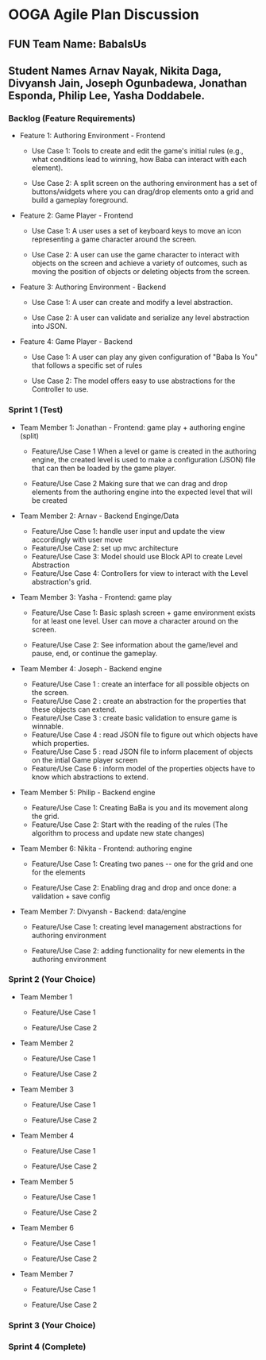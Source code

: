 # OOGA Agile Plan Discussion

## FUN Team Name: BabaIsUs

## Student Names Arnav Nayak, Nikita Daga, Divyansh Jain, Joseph Ogunbadewa, Jonathan Esponda, Philip Lee, Yasha Doddabele.

### Backlog (Feature Requirements)

* Feature 1: Authoring Environment - Frontend

    * Use Case 1: Tools to create and edit the game's initial rules (e.g., what conditions lead to
      winning,
      how Baba can interact with each element).

    * Use Case 2: A split screen on the authoring environment has a set of buttons/widgets where you
      can
      drag/drop elements onto a grid and build a gameplay foreground.


* Feature 2: Game Player - Frontend

    * Use Case 1: A user uses a set of keyboard keys to move an icon representing a game character
      around the screen.

    * Use Case 2: A user can use the game character to interact with objects on the screen and
      achieve
      a variety of outcomes, such as moving the position of objects or deleting objects from the
      screen.


* Feature 3: Authoring Environment - Backend

    * Use Case 1: A user can create and modify a level abstraction.

    * Use Case 2: A user can validate and serialize any level abstraction into JSON.


* Feature 4: Game Player - Backend

    * Use Case 1: A user can play any given configuration of "Baba Is You" that follows a specific
      set of rules

    * Use Case 2: The model offers easy to use abstractions for the Controller to use.

### Sprint 1 (Test)

* Team Member 1: Jonathan - Frontend: game play + authoring engine (split)
    * Feature/Use Case 1 When a level or game is created in the authoring engine, the created level
      is used to make a configuration (JSON) file that can then be loaded by the game player.

    * Feature/Use Case 2 Making sure that we can drag and drop elements from the authoring engine
      into the expected level that will be created

* Team Member 2: Arnav - Backend Enginge/Data
    * Feature/Use Case 1: handle user input and update the view accordingly with user move
    * Feature/Use Case 2: set up mvc architecture
    * Feature/Use Case 3: Model should use Block API to create Level Abstraction
    * Feature/Use Case 4: Controllers for view to interact with the Level abstraction's grid.

* Team Member 3: Yasha - Frontend: game play
    * Feature/Use Case 1: Basic splash screen + game environment exists for at least one level. User
      can move a character around on the screen.

    * Feature/Use Case 2: See information about the game/level and pause, end, or continue the
      gameplay.

* Team Member 4: Joseph - Backend engine
    * Feature/Use Case 1 : create an interface for all possible objects on the screen.
    * Feature/Use Case 2 : create an abstraction for the properties that these objects can extend.
    * Feature/Use Case 3 : create basic validation to ensure game is winnable.
    * Feature/Use Case 4 : read JSON file to figure out which objects have which properties.
    * Feature/Use Case 5 : read JSON file to inform placement of objects on the intial Game player
      screen
    * Feature/Use Case 6 : inform model of the properties objects have to know which abstractions to
      extend.

* Team Member 5: Philip - Backend engine
    * Feature/Use Case 1: Creating BaBa is you and its movement along the grid.
    * Feature/Use Case 2: Start with the reading of the rules (The algorithm to process and update
      new state changes)

* Team Member 6: Nikita - Frontend: authoring engine
    * Feature/Use Case 1: Creating two panes -- one for the grid and one for the elements

    * Feature/Use Case 2: Enabling drag and drop and once done: a validation + save config

* Team Member 7: Divyansh - Backend: data/engine
    * Feature/Use Case 1: creating level management abstractions for authoring environment

    * Feature/Use Case 2: adding functionality for new elements in the authoring environment

### Sprint 2 (Your Choice)

* Team Member 1
    * Feature/Use Case 1

    * Feature/Use Case 2

* Team Member 2
    * Feature/Use Case 1

    * Feature/Use Case 2

* Team Member 3
    * Feature/Use Case 1

    * Feature/Use Case 2

* Team Member 4
    * Feature/Use Case 1

    * Feature/Use Case 2

* Team Member 5
    * Feature/Use Case 1

    * Feature/Use Case 2

* Team Member 6
    * Feature/Use Case 1

    * Feature/Use Case 2

* Team Member 7
    * Feature/Use Case 1

    * Feature/Use Case 2

### Sprint 3 (Your Choice)

### Sprint 4 (Complete)
